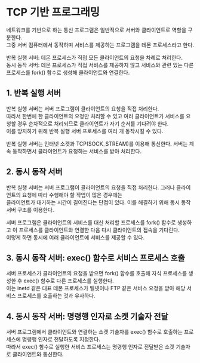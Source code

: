 # TCP 기반 프로그래밍

네트워크를 기반으로 하는 통신 프로그램은 일반적으로 서버와 클라이언트로 역할을 구분한다. </br>
그중 서버 컴퓨터에서 동작하며 서비스를 제공하는 프로그램을 데몬 프로세스라고 한다.

반복 실행 서버: 데몬 프로세스가 직접 모든 클라이언트의 요청을 차례로 처리한다. </br>
동시 동작 서버: 데몬 프로세스가 직접 서비스를 제공하지 않고 서비스와 관련 있는 다른 프로세스를 fork() 함수로 생성해 클라이언트와 연결한다. 

## 1. 반복 실행 서버

반복 실행 서버는 서버 프로그램이 클라이언트의 요청을 직접 처리한다. </br>
따라서 한번에 한 클라이언트의 요청만 처리할 수 있고 여러 클라이언트가 서비스를 요청할 경우 순차적으로 처리되므로 클라이언트가 자기 순서를 기다려야 한다. </br>
이를 방지하기 위해 반복 실행 서버 프로세스를 여러 개 동작시킬 수 있다.

반복 실행 서버는 인터넷 소켓과 TCP(SOCK_STREAM)를 이용해 통신한다. 서버는 계속 동작하면서 클라이언트가 요청하는 서비스를 받아 처리한다.

## 2. 동시 동작 서버

반복 실행 서버는 서버 프로그램이 클라이언트의 요청을 직접 처리한다. 그러나 클라이언트의 요청에 따라 수행해야 할 작업이 많은 경우에는 </br>
클라이언트가 대기하는 시간이 길어진다는 단점이 있다. 이를 해결하기 위해 동시 동작 서버 구조를 이용한다.

서버 프로그램은 클라이언트의 서비스를 대신 처리할 프로세스를 fork() 함수로 생성하고 이 프로세스를 클라이언트와 연결한 다음 다시 클라이언트의 접속을 기다린다. </br>
이렇게 하면 동시에 여러 클라이언트에 서비스를 제공할 수 있다.

## 3. 동시 동작 서버: exec() 함수로 서비스 프로세스 호출

서버 프로세스가 클라이언트의 요청을 받으면 fork() 함수를 호출해 자식 프로세스를 생성한 후 exec() 함수로 다른 프로세스를 실행한다. </br>
이는 inetd 같은 대표 데몬 프로세스가 텔넷이나 FTP 같은 서비스 요청을 받아 해당 서비스 프로세스를 호출하는 것과 유사하다.

## 4. 동시 동작 서버: 명령행 인자로 소켓 기술자 전달

서버 프로그램에서 클라이언트와 연결하는 소켓 기술자를 exec() 함수로 호출하는 프로세스에 명령행 인자로 전달하도록 지정한다. </br>
따라서 exec() 함수로 실행한 서비스 프로세스는 명령행 인자로 전달받은 소켓 기술자로 클라이언트와 통신한다.
